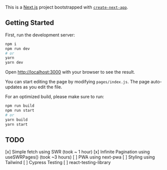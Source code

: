This is a [Next.js](https://nextjs.org/) project bootstrapped with [`create-next-app`](https://github.com/zeit/next.js/tree/canary/packages/create-next-app).

## Getting Started

First, run the development server:

```bash
npm i
npm run dev
# or
yarn
yarn dev
```

Open [http://localhost:3000](http://localhost:3000) with your browser to see the result.

You can start editing the page by modifying `pages/index.js`. The page auto-updates as you edit the file.

For an optimized build, please make sure to run:

```bash
npm run build
npm run start
# or
yarn build
yarn start
```

## TODO

[x] Simple fetch using SWR (took ~ 1 hour)
[x] Infinite Pagination using useSWRPages() (took ~3 hours)
[ ] PWA using next-pwa
[ ] Styling using Tailwind
[ ] Cypress Testing
[ ] react-testing-library
